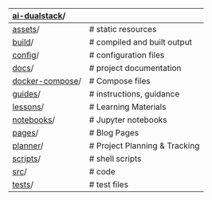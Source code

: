 
| [ai-dualstack](/README.md)/   |                               |
|:------------------------------------------------------|:------------------------------|
| [assets](/assets/README.md)/         | # static resources            |
| [build](/build/README.md)/          | # compiled and built output   |
| [config](/config/README.md)/         | # configuration files         |
| [docs](/docs/readme.md)/           | # project documentation       |
| [docker-compose](/docker-compose/README.md)/ | # Compose files               |
| [guides](/guides/README.md)/         | # instructions, guidance      |
| [lessons](/lessons/README.md)/        | # Learning Materials          |
| [notebooks](/notebooks/README.md)/      | # Jupyter notebooks           |
| [pages](/Pages/README.md)/             | # Blog Pages                  |
| [planner](/Planner/README.md)/        | # Project Planning & Tracking |
| [scripts](/scripts/README.md)/            | # shell scripts                        |
| [src](/src/README.md)/            | # code                        |
| [tests](/tests/README.md)/          | # test files                  |